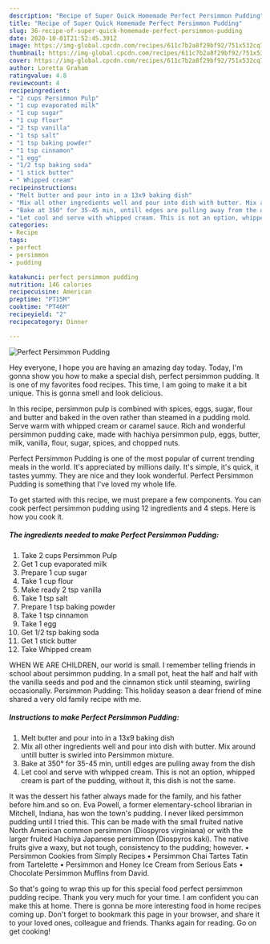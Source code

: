 ```yaml
---
description: "Recipe of Super Quick Homemade Perfect Persimmon Pudding"
title: "Recipe of Super Quick Homemade Perfect Persimmon Pudding"
slug: 36-recipe-of-super-quick-homemade-perfect-persimmon-pudding
date: 2020-10-01T21:52:45.391Z
image: https://img-global.cpcdn.com/recipes/611c7b2a8f29bf92/751x532cq70/perfect-persimmon-pudding-recipe-main-photo.jpg
thumbnail: https://img-global.cpcdn.com/recipes/611c7b2a8f29bf92/751x532cq70/perfect-persimmon-pudding-recipe-main-photo.jpg
cover: https://img-global.cpcdn.com/recipes/611c7b2a8f29bf92/751x532cq70/perfect-persimmon-pudding-recipe-main-photo.jpg
author: Loretta Graham
ratingvalue: 4.8
reviewcount: 4
recipeingredient:
- "2 cups Persimmon Pulp"
- "1 cup evaporated milk"
- "1 cup sugar"
- "1 cup flour"
- "2 tsp vanilla"
- "1 tsp salt"
- "1 tsp baking powder"
- "1 tsp cinnamon"
- "1 egg"
- "1/2 tsp baking soda"
- "1 stick butter"
- " Whipped cream"
recipeinstructions:
- "Melt butter and pour into in a 13x9 baking dish"
- "Mix all other ingredients well and pour into dish with butter. Mix around untill butter is swirled into Persimmon mixture."
- "Bake at 350° for 35-45 min, untill edges are pulling away from the dish"
- "Let cool and serve with whipped cream. This is not an option, whipped cream is part of the pudding, without it, this dish is not the same."
categories:
- Recipe
tags:
- perfect
- persimmon
- pudding

katakunci: perfect persimmon pudding 
nutrition: 146 calories
recipecuisine: American
preptime: "PT15M"
cooktime: "PT46M"
recipeyield: "2"
recipecategory: Dinner

---
```



![Perfect Persimmon Pudding](https://img-global.cpcdn.com/recipes/611c7b2a8f29bf92/751x532cq70/perfect-persimmon-pudding-recipe-main-photo.jpg)

Hey everyone, I hope you are having an amazing day today. Today, I'm gonna show you how to make a special dish, perfect persimmon pudding. It is one of my favorites food recipes. This time, I am going to make it a bit unique. This is gonna smell and look delicious.

In this recipe, persimmon pulp is combined with spices, eggs, sugar, flour and butter and baked in the oven rather than steamed in a pudding mold. Serve warm with whipped cream or caramel sauce. Rich and wonderful persimmon pudding cake, made with hachiya persimmon pulp, eggs, butter, milk, vanilla, flour, sugar, spices, and chopped nuts.

Perfect Persimmon Pudding is one of the most popular of current trending meals in the world. It's appreciated by millions daily. It's simple, it's quick, it tastes yummy. They are nice and they look wonderful. Perfect Persimmon Pudding is something that I've loved my whole life.


To get started with this recipe, we must prepare a few components. You can cook perfect persimmon pudding using 12 ingredients and 4 steps. Here is how you cook it.

<!--inarticleads1-->

##### The ingredients needed to make Perfect Persimmon Pudding:

1. Take 2 cups Persimmon Pulp
1. Get 1 cup evaporated milk
1. Prepare 1 cup sugar
1. Take 1 cup flour
1. Make ready 2 tsp vanilla
1. Take 1 tsp salt
1. Prepare 1 tsp baking powder
1. Take 1 tsp cinnamon
1. Take 1 egg
1. Get 1/2 tsp baking soda
1. Get 1 stick butter
1. Take  Whipped cream


WHEN WE ARE CHILDREN, our world is small. I remember telling friends in school about persimmon pudding. In a small pot, heat the half and half with the vanilla seeds and pod and the cinnamon stick until steaming, swirling occasionally. Persimmon Pudding: This holiday season a dear friend of mine shared a very old family recipe with me. 

<!--inarticleads2-->

##### Instructions to make Perfect Persimmon Pudding:

1. Melt butter and pour into in a 13x9 baking dish
1. Mix all other ingredients well and pour into dish with butter. Mix around untill butter is swirled into Persimmon mixture.
1. Bake at 350° for 35-45 min, untill edges are pulling away from the dish
1. Let cool and serve with whipped cream. This is not an option, whipped cream is part of the pudding, without it, this dish is not the same.


It was the dessert his father always made for the family, and his father before him.and so on. Eva Powell, a former elementary-school librarian in Mitchell, Indiana, has won the town&#39;s pudding. I never liked persimmon pudding until I tried this. This can be made with the small fruited native North American common persimmon (Diospyros virginiana) or with the larger fruited Hachiya Japanese persimmon (Diospyros kaki). The native fruits give a waxy, but not tough, consistency to the pudding; however. • Persimmon Cookies from Simply Recipes • Persimmon Chai Tartes Tatin from Tartelette • Persimmon and Honey Ice Cream from Serious Eats • Chocolate Persimmon Muffins from David. 

So that's going to wrap this up for this special food perfect persimmon pudding recipe. Thank you very much for your time. I am confident you can make this at home. There is gonna be more interesting food in home recipes coming up. Don't forget to bookmark this page in your browser, and share it to your loved ones, colleague and friends. Thanks again for reading. Go on get cooking!
